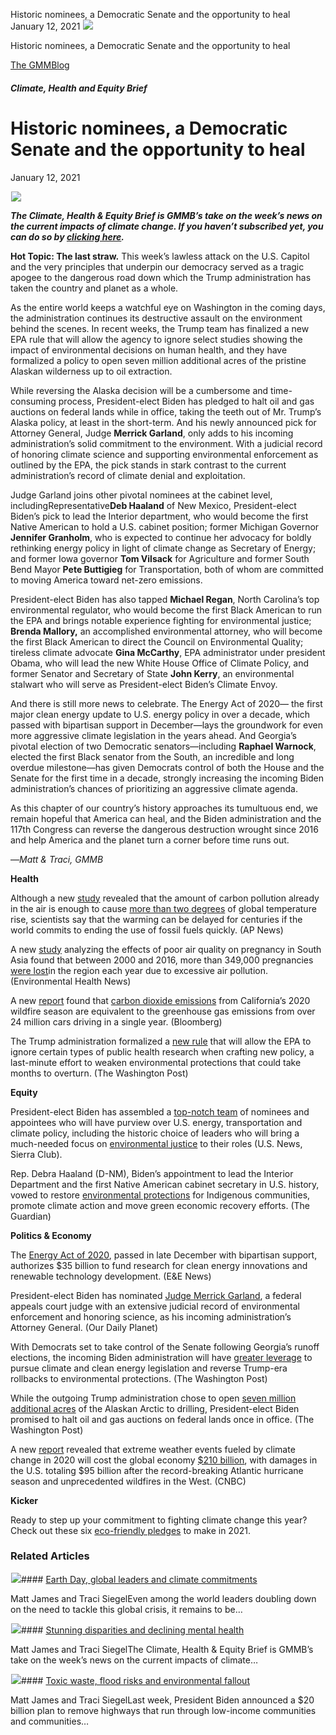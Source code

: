 



Historic nominees, a Democratic Senate and the opportunity to heal
January 12, 2021
![](data:image/gif;base64,R0lGODlhAQABAAAAACH5BAEKAAEALAAAAAABAAEAAAICTAEAOw==)![](https://www.gmmb.com/wp-content/uploads/2021/01/daniel-gregoire-UtmhKZkTdgo-unsplash-1-1-scaled.jpg)



Historic nominees, a Democratic Senate and the opportunity to heal





 [The GMMBlog](/blog/)



##### Climate, Health and Equity Brief

 Historic nominees, a Democratic Senate and the opportunity to heal
==================================================================


January 12, 2021



![](data:image/gif;base64,R0lGODlhAQABAAAAACH5BAEKAAEALAAAAAABAAEAAAICTAEAOw==)![](https://www.gmmb.com/wp-content/uploads/2021/01/daniel-gregoire-UtmhKZkTdgo-unsplash-1-1-552x552.jpg) 


***The Climate, Health & Equity Brief is GMMB’s take on the week’s news on the current impacts of climate change. If you haven’t subscribed yet, you can do so by [clicking here](https://mailchimp.us4.list-manage.com/subscribe?u=f2f8c4bdabe1a2a83f914e813&id=4a13a601e2).***


**Hot Topic: The last straw.** This week’s lawless attack on the U.S. Capitol and the very principles that underpin our democracy served as a tragic apogee to the dangerous road down which the Trump administration has taken the country and planet as a whole.


As the entire world keeps a watchful eye on Washington in the coming days, the administration continues its destructive assault on the environment behind the scenes. In recent weeks, the Trump team has finalized a new EPA rule that will allow the agency to ignore select studies showing the impact of environmental decisions on human health, and they have formalized a policy to open seven million additional acres of the pristine Alaskan wilderness up to oil extraction.


While reversing the Alaska decision will be a cumbersome and time-consuming process, President-elect Biden has pledged to halt oil and gas auctions on federal lands while in office, taking the teeth out of Mr. Trump’s Alaska policy, at least in the short-term. And his newly announced pick for Attorney General, Judge **Merrick Garland**, only adds to his incoming administration’s solid commitment to the environment. With a judicial record of honoring climate science and supporting environmental enforcement as outlined by the EPA, the pick stands in stark contrast to the current administration’s record of climate denial and exploitation.


Judge Garland joins other pivotal nominees at the cabinet level, includingRepresentative**Deb Haaland** of New Mexico, President-elect Biden’s pick to lead the Interior department, who would become the first Native American to hold a U.S. cabinet position; former Michigan Governor **Jennifer Granholm**, who is expected to continue her advocacy for boldly rethinking energy policy in light of climate change as Secretary of Energy; and former Iowa governor **Tom Vilsack** for Agriculture and former South Bend Mayor **Pete Buttigieg** for Transportation, both of whom are committed to moving America toward net-zero emissions.


President-elect Biden has also tapped **Michael Regan**, North Carolina’s top environmental regulator, who would become the first Black American to run the EPA and brings notable experience fighting for environmental justice; **Brenda Mallory,** an accomplished environmental attorney, who will become the first Black American to direct the Council on Environmental Quality; tireless climate advocate **Gina McCarthy**, EPA administrator under president Obama, who will lead the new White House Office of Climate Policy, and former Senator and Secretary of State **John Kerry**, an environmental stalwart who will serve as President-elect Biden’s Climate Envoy.


And there is still more news to celebrate. The Energy Act of 2020— the first major clean energy update to U.S. energy policy in over a decade, which passed with bipartisan support in December—lays the groundwork for even more aggressive climate legislation in the years ahead. And Georgia’s pivotal election of two Democratic senators—including **Raphael Warnock**, elected the first Black senator from the South, an incredible and long overdue milestone—has given Democrats control of both the House and the Senate for the first time in a decade, strongly increasing the incoming Biden administration’s chances of prioritizing an aggressive climate agenda.


As this chapter of our country’s history approaches its tumultuous end, we remain hopeful that America can heal, and the Biden administration and the 117th Congress can reverse the dangerous destruction wrought since 2016 and help America and the planet turn a corner before time runs out.


—*Matt & Traci, GMMB*


**Health**















Although a new [study](https://urldefense.proofpoint.com/v2/url?u=https-3A__mailchimp.us4.list-2Dmanage.com_track_click-3Fu-3Df2f8c4bdabe1a2a83f914e813-26id-3D03d92941e6-26e-3D584636d9e9&d=DwMFaQ&c=HdAUNv_EOZyljLc1cjbHCq-Eo7r1kRHoywhQbi81uaA&r=QP_GU0xZmQiSCnbvKg0iAuB5Me5X2kSVnbz_vSNm_fI&m=ma6WesJkmFWA6iQDPj-aoLbQR0B2_L64xpQVa7j7RtE&s=bt9iIvqDrFhVfarIhuPqZHtHkpwSWhKmcNiaZsLD4JQ&e=) revealed that the amount of carbon pollution already in the air is enough to cause [more than two degrees](https://urldefense.proofpoint.com/v2/url?u=https-3A__mailchimp.us4.list-2Dmanage.com_track_click-3Fu-3Df2f8c4bdabe1a2a83f914e813-26id-3D825ddc1bcc-26e-3D584636d9e9&d=DwMFaQ&c=HdAUNv_EOZyljLc1cjbHCq-Eo7r1kRHoywhQbi81uaA&r=QP_GU0xZmQiSCnbvKg0iAuB5Me5X2kSVnbz_vSNm_fI&m=ma6WesJkmFWA6iQDPj-aoLbQR0B2_L64xpQVa7j7RtE&s=UXEtYcB0sLFD51zBGK2ujphC37vPLjCQcjzhKX0Kmi0&e=) of global temperature rise, scientists say that the warming can be delayed for centuries if the world commits to ending the use of fossil fuels quickly. (AP News)


A new [study](https://urldefense.proofpoint.com/v2/url?u=https-3A__mailchimp.us4.list-2Dmanage.com_track_click-3Fu-3Df2f8c4bdabe1a2a83f914e813-26id-3D112eca62c4-26e-3D584636d9e9&d=DwMFaQ&c=HdAUNv_EOZyljLc1cjbHCq-Eo7r1kRHoywhQbi81uaA&r=QP_GU0xZmQiSCnbvKg0iAuB5Me5X2kSVnbz_vSNm_fI&m=ma6WesJkmFWA6iQDPj-aoLbQR0B2_L64xpQVa7j7RtE&s=ZMbY9neOxAxyH2yP2656sFgNKBO2Xxg_HzSteQvDXio&e=) analyzing the effects of poor air quality on pregnancy in South Asia found that between 2000 and 2016, more than 349,000 pregnancies [were lost](https://urldefense.proofpoint.com/v2/url?u=https-3A__mailchimp.us4.list-2Dmanage.com_track_click-3Fu-3Df2f8c4bdabe1a2a83f914e813-26id-3De5666a5521-26e-3D584636d9e9&d=DwMFaQ&c=HdAUNv_EOZyljLc1cjbHCq-Eo7r1kRHoywhQbi81uaA&r=QP_GU0xZmQiSCnbvKg0iAuB5Me5X2kSVnbz_vSNm_fI&m=ma6WesJkmFWA6iQDPj-aoLbQR0B2_L64xpQVa7j7RtE&s=tw_dlR29lSt1bj6Sk1ELdBHNrgePGsYKzXRxV5I5bro&e=)in the region each year due to excessive air pollution. (Environmental Health News)


A new [report](https://urldefense.proofpoint.com/v2/url?u=https-3A__mailchimp.us4.list-2Dmanage.com_track_click-3Fu-3Df2f8c4bdabe1a2a83f914e813-26id-3D615c1b7bc7-26e-3D584636d9e9&d=DwMFaQ&c=HdAUNv_EOZyljLc1cjbHCq-Eo7r1kRHoywhQbi81uaA&r=QP_GU0xZmQiSCnbvKg0iAuB5Me5X2kSVnbz_vSNm_fI&m=ma6WesJkmFWA6iQDPj-aoLbQR0B2_L64xpQVa7j7RtE&s=EDwbFhy0TgaTsKdy-7VLT1tigBlwkZfYyG9VulKlBwg&e=) found that [carbon dioxide emissions](https://urldefense.proofpoint.com/v2/url?u=https-3A__mailchimp.us4.list-2Dmanage.com_track_click-3Fu-3Df2f8c4bdabe1a2a83f914e813-26id-3Dfd8190ba45-26e-3D584636d9e9&d=DwMFaQ&c=HdAUNv_EOZyljLc1cjbHCq-Eo7r1kRHoywhQbi81uaA&r=QP_GU0xZmQiSCnbvKg0iAuB5Me5X2kSVnbz_vSNm_fI&m=ma6WesJkmFWA6iQDPj-aoLbQR0B2_L64xpQVa7j7RtE&s=iagL781Kb5cLIW_yIiWVOwSw9juQh9Sm8yW_UK86U3k&e=) from California’s 2020 wildfire season are equivalent to the greenhouse gas emissions from over 24 million cars driving in a single year. (Bloomberg)


The Trump administration formalized a [new rule](https://urldefense.proofpoint.com/v2/url?u=https-3A__mailchimp.us4.list-2Dmanage.com_track_click-3Fu-3Df2f8c4bdabe1a2a83f914e813-26id-3D014c9393bc-26e-3D584636d9e9&d=DwMFaQ&c=HdAUNv_EOZyljLc1cjbHCq-Eo7r1kRHoywhQbi81uaA&r=QP_GU0xZmQiSCnbvKg0iAuB5Me5X2kSVnbz_vSNm_fI&m=ma6WesJkmFWA6iQDPj-aoLbQR0B2_L64xpQVa7j7RtE&s=rl7uDaKC1K7cKNh6eV1MFXvDkBVrxNM0nJmyjf_pWEA&e=) that will allow the EPA to ignore certain types of public health research when crafting new policy, a last-minute effort to weaken environmental protections that could take months to overturn. (The Washington Post)















**Equity**












President-elect Biden has assembled a [top-notch team](https://urldefense.proofpoint.com/v2/url?u=https-3A__mailchimp.us4.list-2Dmanage.com_track_click-3Fu-3Df2f8c4bdabe1a2a83f914e813-26id-3D62a73cac30-26e-3D584636d9e9&d=DwMFaQ&c=HdAUNv_EOZyljLc1cjbHCq-Eo7r1kRHoywhQbi81uaA&r=QP_GU0xZmQiSCnbvKg0iAuB5Me5X2kSVnbz_vSNm_fI&m=ma6WesJkmFWA6iQDPj-aoLbQR0B2_L64xpQVa7j7RtE&s=SZi0ExrzKouubbKvmj9MREskxZj3nbD04GLpXry1T6Q&e=) of nominees and appointees who will have purview over U.S. energy, transportation and climate policy, including the historic choice of leaders who will bring a much-needed focus on [environmental justice](https://urldefense.proofpoint.com/v2/url?u=https-3A__mailchimp.us4.list-2Dmanage.com_track_click-3Fu-3Df2f8c4bdabe1a2a83f914e813-26id-3D43169afb92-26e-3D584636d9e9&d=DwMFaQ&c=HdAUNv_EOZyljLc1cjbHCq-Eo7r1kRHoywhQbi81uaA&r=QP_GU0xZmQiSCnbvKg0iAuB5Me5X2kSVnbz_vSNm_fI&m=ma6WesJkmFWA6iQDPj-aoLbQR0B2_L64xpQVa7j7RtE&s=78qMpRKZcn0z4HqqTTp7W7yIYdXhiRDwkoiwV4ftji4&e=) to their roles (U.S. News, Sierra Club).


Rep. Debra Haaland (D-NM), Biden’s appointment to lead the Interior Department and the first Native American cabinet secretary in U.S. history, vowed to restore [environmental protections](https://urldefense.proofpoint.com/v2/url?u=https-3A__mailchimp.us4.list-2Dmanage.com_track_click-3Fu-3Df2f8c4bdabe1a2a83f914e813-26id-3D41f79e1b53-26e-3D584636d9e9&d=DwMFaQ&c=HdAUNv_EOZyljLc1cjbHCq-Eo7r1kRHoywhQbi81uaA&r=QP_GU0xZmQiSCnbvKg0iAuB5Me5X2kSVnbz_vSNm_fI&m=ma6WesJkmFWA6iQDPj-aoLbQR0B2_L64xpQVa7j7RtE&s=N_JTMC6cc4sSrYbsx-AsO0BPv1CgLFiRUQahEUlkREc&e=) for Indigenous communities, promote climate action and move green economic recovery efforts. (The Guardian)












**Politics & Economy**















The [Energy Act of 2020](https://urldefense.proofpoint.com/v2/url?u=https-3A__mailchimp.us4.list-2Dmanage.com_track_click-3Fu-3Df2f8c4bdabe1a2a83f914e813-26id-3Dc933c19b23-26e-3D584636d9e9&d=DwMFaQ&c=HdAUNv_EOZyljLc1cjbHCq-Eo7r1kRHoywhQbi81uaA&r=QP_GU0xZmQiSCnbvKg0iAuB5Me5X2kSVnbz_vSNm_fI&m=ma6WesJkmFWA6iQDPj-aoLbQR0B2_L64xpQVa7j7RtE&s=jp1bnTlWlmysYtZlwxLUgx9w0YMS0EOpAM--Z_nPlyM&e=), passed in late December with bipartisan support, authorizes $35 billion to fund research for clean energy innovations and renewable technology development. (E&E News)


President-elect Biden has nominated [Judge Merrick Garland](https://urldefense.proofpoint.com/v2/url?u=https-3A__mailchimp.us4.list-2Dmanage.com_track_click-3Fu-3Df2f8c4bdabe1a2a83f914e813-26id-3D9c159cfba5-26e-3D584636d9e9&d=DwMFaQ&c=HdAUNv_EOZyljLc1cjbHCq-Eo7r1kRHoywhQbi81uaA&r=QP_GU0xZmQiSCnbvKg0iAuB5Me5X2kSVnbz_vSNm_fI&m=ma6WesJkmFWA6iQDPj-aoLbQR0B2_L64xpQVa7j7RtE&s=WKw8mrJrN85h1sgFBFVt69wYpHus_2GKU-iv65IrT74&e=), a federal appeals court judge with an extensive judicial record of environmental enforcement and honoring science, as his incoming administration’s Attorney General. (Our Daily Planet)


With Democrats set to take control of the Senate following Georgia’s runoff elections, the incoming Biden administration will have [greater leverage](https://urldefense.proofpoint.com/v2/url?u=https-3A__mailchimp.us4.list-2Dmanage.com_track_click-3Fu-3Df2f8c4bdabe1a2a83f914e813-26id-3D966593e492-26e-3D584636d9e9&d=DwMFaQ&c=HdAUNv_EOZyljLc1cjbHCq-Eo7r1kRHoywhQbi81uaA&r=QP_GU0xZmQiSCnbvKg0iAuB5Me5X2kSVnbz_vSNm_fI&m=ma6WesJkmFWA6iQDPj-aoLbQR0B2_L64xpQVa7j7RtE&s=LDWnoBowq16l9CQ4rLRjIiiCmNpgQvCEw8LiWrWGVv0&e=) to pursue climate and clean energy legislation and reverse Trump-era rollbacks to environmental protections. (The Washington Post)


While the outgoing Trump administration chose to open [seven million additional acres](https://urldefense.proofpoint.com/v2/url?u=https-3A__mailchimp.us4.list-2Dmanage.com_track_click-3Fu-3Df2f8c4bdabe1a2a83f914e813-26id-3D8048356ee0-26e-3D584636d9e9&d=DwMFaQ&c=HdAUNv_EOZyljLc1cjbHCq-Eo7r1kRHoywhQbi81uaA&r=QP_GU0xZmQiSCnbvKg0iAuB5Me5X2kSVnbz_vSNm_fI&m=ma6WesJkmFWA6iQDPj-aoLbQR0B2_L64xpQVa7j7RtE&s=4nbJTD3R0Ao2QsS7qDRHMI-RGNkAv8RRP0Uhjuic5AM&e=) of the Alaskan Arctic to drilling, President-elect Biden promised to halt oil and gas auctions on federal lands once in office. (The Washington Post)


A new [report](https://urldefense.proofpoint.com/v2/url?u=https-3A__mailchimp.us4.list-2Dmanage.com_track_click-3Fu-3Df2f8c4bdabe1a2a83f914e813-26id-3De2144887bb-26e-3D584636d9e9&d=DwMFaQ&c=HdAUNv_EOZyljLc1cjbHCq-Eo7r1kRHoywhQbi81uaA&r=QP_GU0xZmQiSCnbvKg0iAuB5Me5X2kSVnbz_vSNm_fI&m=ma6WesJkmFWA6iQDPj-aoLbQR0B2_L64xpQVa7j7RtE&s=nv11ZWJ-jkKUsaorNKWwZHnl5_KemhW6ScVxwdZVyBs&e=) revealed that extreme weather events fueled by climate change in 2020 will cost the global economy [$210 billion](https://urldefense.proofpoint.com/v2/url?u=https-3A__mailchimp.us4.list-2Dmanage.com_track_click-3Fu-3Df2f8c4bdabe1a2a83f914e813-26id-3D34a790f01f-26e-3D584636d9e9&d=DwMFaQ&c=HdAUNv_EOZyljLc1cjbHCq-Eo7r1kRHoywhQbi81uaA&r=QP_GU0xZmQiSCnbvKg0iAuB5Me5X2kSVnbz_vSNm_fI&m=ma6WesJkmFWA6iQDPj-aoLbQR0B2_L64xpQVa7j7RtE&s=stSPdqs4sEkl2wqG1TLX8JAG1JgLqs_AOz6D6xktLdc&e=), with damages in the U.S. totaling $95 billion after the record-breaking Atlantic hurricane season and unprecedented wildfires in the West. (CNBC)















**Kicker**


Ready to step up your commitment to fighting climate change this year? Check out these six [eco-friendly pledges](https://urldefense.proofpoint.com/v2/url?u=https-3A__mailchimp.us4.list-2Dmanage.com_track_click-3Fu-3Df2f8c4bdabe1a2a83f914e813-26id-3D57ac55ef38-26e-3D584636d9e9&d=DwMFaQ&c=HdAUNv_EOZyljLc1cjbHCq-Eo7r1kRHoywhQbi81uaA&r=QP_GU0xZmQiSCnbvKg0iAuB5Me5X2kSVnbz_vSNm_fI&m=ma6WesJkmFWA6iQDPj-aoLbQR0B2_L64xpQVa7j7RtE&s=orMwW2qit9ASzYOfoJDnNP5hcajCr_O0zVtRnreBATI&e=) to make in 2021.









### Related Articles

![](data:image/gif;base64,R0lGODlhAQABAAAAACH5BAEKAAEALAAAAAABAAEAAAICTAEAOw==)![](https://www.gmmb.com/wp-content/uploads/2021/04/b5197d82-9fb4-4c84-a8d9-e468348c4c67-380x200.jpg)#### [Earth Day, global leaders and climate commitments](https://www.gmmb.com/news/earth-day-global-leaders-and-climate-commitments/)

Matt James and Traci SiegelEven among the world leaders doubling down on the need to tackle this global crisis, it remains to be…

![](data:image/gif;base64,R0lGODlhAQABAAAAACH5BAEKAAEALAAAAAABAAEAAAICTAEAOw==)![](https://www.gmmb.com/wp-content/uploads/2021/04/4.16header-380x200.png)#### [Stunning disparities and declining mental health](https://www.gmmb.com/news/stunning-disparities-and-declining-mental-health/)

Matt James and Traci SiegelThe Climate, Health & Equity Brief is GMMB’s take on the week’s news on the current impacts of climate…

![](data:image/gif;base64,R0lGODlhAQABAAAAACH5BAEKAAEALAAAAAABAAEAAAICTAEAOw==)![](https://www.gmmb.com/wp-content/uploads/2021/04/Picture1-380x200.jpg)#### [Toxic waste, flood risks and environmental fallout](https://www.gmmb.com/news/toxic-waste-flood-risks-and-environmental-fallout/)

Matt James and Traci SiegelLast week, President Biden announced a $20 billion plan to remove highways that run through low-income communities and communities…




